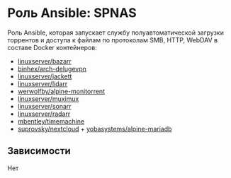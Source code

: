 # Роль Ansible: SPNAS

Роль Ansible, которая запускает службу полуавтоматической загрузки торрентов и доступа к файлам по протоколам SMB, HTTP, WebDAV в составе Docker контейнеров:

* [linuxserver/bazarr](https://hub.docker.com/r/linuxserver/bazarr)
* [binhex/arch-delugevpn](https://hub.docker.com/r/binhex/arch-delugevpn)
* [linuxserver/jackett](https://hub.docker.com/r/linuxserver/jackett)
* [linuxserver/lidarr](https://hub.docker.com/r/linuxserver/lidarr)
* [werwolfby/alpine-monitorrent](https://hub.docker.com/r/werwolfby/alpine-monitorrent)
* [linuxserver/muximux](https://hub.docker.com/r/linuxserver/muximux)
* [linuxserver/sonarr](https://hub.docker.com/r/linuxserver/sonarr)
* [linuxserver/radarr](https://hub.docker.com/r/linuxserver/radarr)
* [mbentley/timemachine](https://hub.docker.com/r/mbentley/timemachine)
* [suprovsky/nextcloud](https://hub.docker.com/r/suprovsky/nextcloud) + [yobasystems/alpine-mariadb](https://hub.docker.com/r/yobasystems/alpine-mariadb)

## Зависимости

Нет
